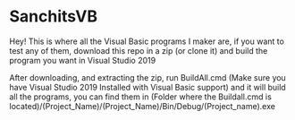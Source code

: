 # SanchitsVB
Hey! This is where all the Visual Basic programs I maker are, if you want to test any of them, download this repo in a zip (or clone it) and build the program you want in Visual Studio 2019

After downloading, and extracting the zip, run BuildAll.cmd (Make sure you have Visual Studio 2019 Installed with Visual Basic support) and it will build all the programs, you can find them in 
(Folder where the Buildall.cmd is located)/(Project_Name)/(Project_Name)/Bin/Debug/(Project_name).exe
